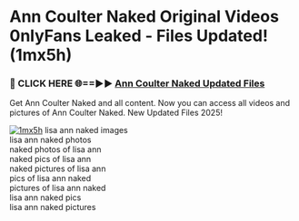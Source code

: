 # Ann Coulter Naked Original Videos 0nlyFans Leaked - Files Updated! (1mx5h)

<h3>🔴 CLICK HERE 🌐==►► <a href="https://tinyurl.com/yckcrads" rel="nofollow">Ann Coulter Naked Updated Files</a></h3>

Get Ann Coulter Naked and all content. Now you can access all videos and pictures of Ann Coulter Naked. New Updated Files 2025!

[![1mx5h](https://i.imgur.com/hpKpOFt.gif)](https://tinyurl.com/yckcrads)
lisa ann naked images<br>
lisa ann naked photos<br>
naked photos of lisa ann<br>
naked pics of lisa ann<br>
naked pictures of lisa ann<br>
pics of lisa ann naked<br>
pictures of lisa ann naked<br>
lisa ann naked pics<br>
lisa ann naked pictures